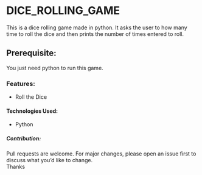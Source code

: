 <h1>DICE_ROLLING_GAME</h1>
This is a dice rolling game made in python. It asks the user to how many time to roll the dice and then prints the number of times entered to roll.<br>
<h2>Prerequisite:</h2>
You just need python to run this game.<br>
<h3>Features:</h3>
<ul><li>Roll the Dice</li></ul>
<h4>Technologies Used:</h4>
<ul><li>Python</li></ul>
<h5>Contribution:</h5>
Pull requests are welcome. For major changes, please open an issue first to discuss what you’d like to change.<br>
Thanks